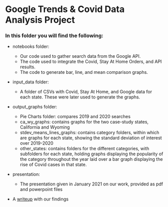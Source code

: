 # Google Trends & Covid Data Analysis Project

### In this folder you will find the following:
 
* notebooks folder: 
    - Our code used to gather search data from the Google API.
    - The code used to integrate the Covid, Stay At Home Orders, and API results. 
    - The code to generate bar, line, and mean comparison graphs.
 
* input_data folder:
    - A folder of CSVs with Covid, Stay At Home, and Google data for each state. These were later used to generate the graphs.

* output_graphs folder:
    - Pie Charts folder: compares 2019 and 2020 searches
    - ca_wy_graphs: contains graphs for the two case-study states, California and Wyoming
    - stdev_means_lines_graphs: contains category folders, within which are graphs for each state, showing the standard deviation of interest over 2019-2020 
    - other_states: contains folders for the different categories, with subfolders for each state, holding graphs displaying the popularity of the category throughout the year laid over a bar graph displaying the rise of Covid cases in that state.

* presentation:
    - The presentation given in January 2021 on our work, provided as pdf and powerpoint files

* A [writeup](writeup.md) with our findings 

